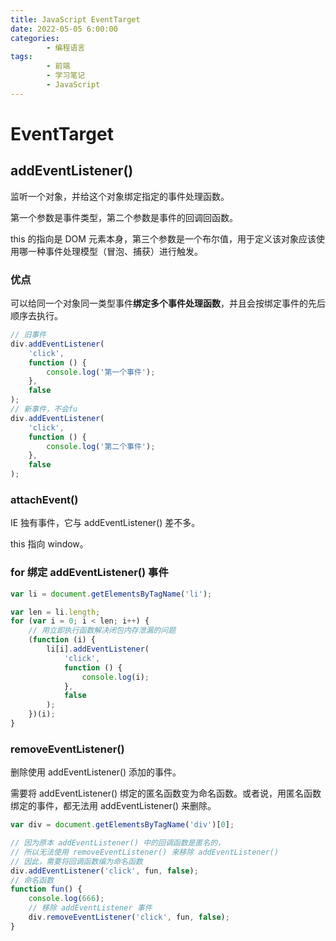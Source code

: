 ```yaml
---
title: JavaScript EventTarget
date: 2022-05-05 6:00:00
categories:
        - 编程语言
tags:
        - 前端
        - 学习笔记
        - JavaScript
---
```


# EventTarget

## addEventListener()

监听一个对象，并给这个对象绑定指定的事件处理函数。

第一个参数是事件类型，第二个参数是事件的回调回函数。

this 的指向是 DOM 元素本身，第三个参数是一个布尔值，用于定义该对象应该使用哪一种事件处理模型（冒泡、捕获）进行触发。

### 优点

可以给同一个对象同一类型事件**绑定多个事件处理函数**，并且会按绑定事件的先后顺序去执行。

```js
// 旧事件
div.addEventListener(
	'click',
	function () {
		console.log('第一个事件');
	},
	false
);
// 新事件，不会fu
div.addEventListener(
	'click',
	function () {
		console.log('第二个事件');
	},
	false
);
```

### attachEvent()

IE 独有事件，它与 addEventListener() 差不多。

this 指向 window。

### for 绑定 addEventListener() 事件

```js
var li = document.getElementsByTagName('li');

var len = li.length;
for (var i = 0; i < len; i++) {
	// 用立即执行函数解决闭包内存泄漏的问题
	(function (i) {
		li[i].addEventListener(
			'click',
			function () {
				console.log(i);
			},
			false
		);
	})(i);
}
```

### removeEventListener()

删除使用 addEventListener() 添加的事件。

需要将 addEventListener() 绑定的匿名函数变为命名函数。或者说，用匿名函数绑定的事件，都无法用 addEventListener() 来删除。

```js
var div = document.getElementsByTagName('div')[0];

// 因为原本 addEventListener() 中的回调函数是匿名的，
// 所以无法使用 removeEventListener() 来移除 addEventListener()
// 因此，需要将回调函数编为命名函数
div.addEventListener('click', fun, false);
// 命名函数
function fun() {
	console.log(666);
	// 移除 addEventListener 事件
	div.removeEventListener('click', fun, false);
}
```
